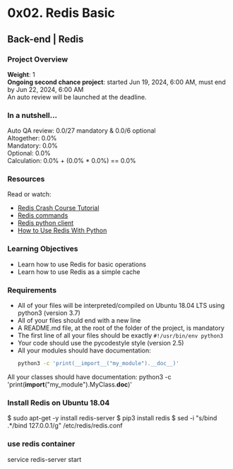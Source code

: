 # 0x02. Redis Basic

## Back-end | Redis

### Project Overview
**Weight**: 1  
**Ongoing second chance project**: started Jun 19, 2024, 6:00 AM, must end by Jun 22, 2024, 6:00 AM  
An auto review will be launched at the deadline.

### In a nutshell...
Auto QA review: 0.0/27 mandatory & 0.0/6 optional  
Altogether: 0.0%  
Mandatory: 0.0%  
Optional: 0.0%  
Calculation: 0.0% + (0.0% * 0.0%) == 0.0%

### Resources
Read or watch:
- [Redis Crash Course Tutorial](#)
- [Redis commands](#)
- [Redis python client](#)
- [How to Use Redis With Python](#)

### Learning Objectives
- Learn how to use Redis for basic operations
- Learn how to use Redis as a simple cache

### Requirements
- All of your files will be interpreted/compiled on Ubuntu 18.04 LTS using python3 (version 3.7)
- All of your files should end with a new line
- A README.md file, at the root of the folder of the project, is mandatory
- The first line of all your files should be exactly `#!/usr/bin/env python3`
- Your code should use the pycodestyle style (version 2.5)
- All your modules should have documentation:
  ```sh
  python3 -c 'print(__import__("my_module").__doc__)'


All your classes should have documentation:
python3 -c 'print(__import__("my_module").MyClass.__doc__)'

### Install Redis on Ubuntu 18.04
$ sudo apt-get -y install redis-server
$ pip3 install redis
$ sed -i "s/bind .*/bind 127.0.0.1/g" /etc/redis/redis.conf

### use redis container

service redis-server start

